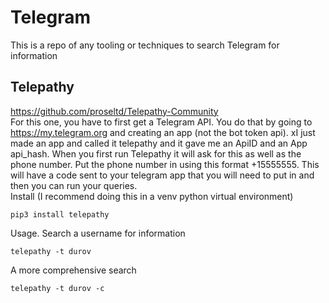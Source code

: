 # Telegram
This is a repo of any tooling or techniques to search Telegram for information

## Telepathy
https://github.com/proseltd/Telepathy-Community \
For this one, you have to first get a Telegram API. You do that by going to https://my.telegram.org and creating an app (not the bot token api). xI just made an app and called it telepathy and it gave me an ApiID and an App api_hash. When you first run Telepathy it will ask for this as well as the phone number. Put the phone number in using this format +15555555. This will have a code sent to your telegram app that you will need to put in and then you can run your queries. \
Install (I recommend doing this in a venv python virtual environment)
```
pip3 install telepathy
```
Usage. Search a username for information
```
telepathy -t durov
```
A more comprehensive search
```
telepathy -t durov -c
```

